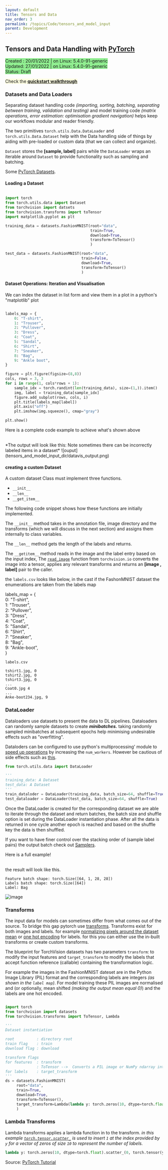 ```yaml
---
layout: default
title: Tensors and Data 
nav_order: 3 
permalink: /topics/Code/tensors_and_model_input
parent: Development
---
```


## Tensors and Data Handling with [PyTorch][PYTORCH]
<span style="background-color:LightGreen">
Created : 20/01/2022 | on Linux: 5.4.0-91-generic <br />
Updated: 27/01/2022 | on Linux: 5.4.0-91-generic <br />
Status: Draft
</span>

<span style="background-color:LightYellow"> Check the [**quickstart walkthrough**](../pytorch_walkthrough#Starting-Development-with-PyTorch)  </span>

### Datasets and Data Loaders

Separating dataset handling code *(importing, sorting, batching, separating between training, validation and testing)* and model training code *(matrix operations, error estimation: optimisation gradient navigation)* helps keep our workflows modular and reader friendly. 

The two primitives `torch.utils.Data.DataLoader` and `torch.utils.Data.Dataset` help with the Data handling side of things by aiding with pre-loaded or custom data (that we can collect and organize). 

`Dataset` stores the **[sample, label]** pairs while the `DataLoader` wraps an iterable around `Dataset` to provide functionality such as sampling and batching.


<!-- $$ \nabla_\boldsymbol{x} J(\boldsymbol{x}) $$ -->


Some [PyTorch Datasets][PYTORCH-DATASETS].

#### Loading a Dataset

```python

import torch 
from torch.utils.data import Dataset
from torchvision import datsets
from torchvision.transforms import toTensor
import matplotlib.pyplot as plt

training_data = datasets.FashionMNIST(root="data",
                                      train=True,
                                      download=True,
                                      transform=ToTensor()
                                      )

test_data = datasets.FashionMNIST(root="data",
                                  train=False,
                                  download=True,
                                  transform=ToTensor()
                                  )

```

#### Dataset Operations: Iteration and Visualisation

We can index the dataset in list form and view them in a plot in a python's "matplotlib" plot

```python

labels_map = {
    0: "T-shirt",
    1: "Trouser",
    2: "Pullover",
    3: "Dress",
    4: "Coat",
    5: "Sandal",
    6: "Shirt",
    7: "Sneaker",
    8: "Bag",
    9: "Ankle boot",
}

figure = plt.figure(figsize=(8,8))
cols, rows = 3, 3
for i in range(1, cols*rows + 1):
    sample_idx = torch.randint(len(training_data), size=(1,)).item()
    img, label = training_data[sample_idx]
    figure.add_subplot(rows, cols, i)
    plt.title(labels_map[label])
    plt.axis("off")
    plt.imshow(img.squeeze(), cmap="gray")

plt.show()
```

Here is a complete code example to achieve what's shown above 

<script src="https://gist.github.com/ganindu7/351906087bd899193c9115c2be8b9187.js?file=visualise_data.py"></script>
<br />
*The output will look like this: Note sometimes there can be incorrectly labeled items in a dataset*
![ouput](tensors_and_model_input_dir/datavis_output.png)


#### creating a custom Dataset

A custom dataset Class must implement three functions. 

* `__init__`
* `__len__`
* `__get_item__`

The following code snippet shows how these functions are initially implemented. 

The `__init__` method takes in the annotation file, image directory and the transforms (which we will discuss in the next section) and assigns them internally to class variables. 

The `__len__` method gets the length of the labels and returns.

The `__getitem__` method reads in the image and the label entry based on the input index, The [`read_image`][TV-READ_IMAGE] function from `torchvision.io` converts the image into a tensor, applies any relevant transforms and returns an **[image , label]** pair to the caller.

<script src="https://gist.github.com/ganindu7/351906087bd899193c9115c2be8b9187.js?file=custom_datasets.py"></script>


the `labels.csv` looks like below, in the cast if the FashonMNIST dataset the enumerations are taken from the labels map


labels_map = {  <br />
    0: "T-shirt", <br />
    1: "Trouser", <br />
    2: "Pullover", <br />
    3: "Dress", <br />
    4: "Coat", <br />
    5: "Sandal", <br />
    6: "Shirt", <br />
    7: "Sneaker", <br />
    8: "Bag", <br />
    9: "Ankle-boot", <br />
} 


`labels.csv` 

```
tshirt1.jpg, 0 
tshirt2.jpg, 0 
tshirt3.jpg, 0 
...            
Coat0.jpg 4    
...            
Anke-boot234.jpg, 9 
```



### DataLoader

Dataloaders use datasets to present the data to DL pipelines. Dataloaders can randomly sample datasets to create ***minibatches.*** taking randomly sampled minibatches at subsequent epochs help minimising undesirable effects such as "overfitting".

Dataloders can be configured to use python's multiprocessing' module to [speed up operations][DATALOADERS-MP] by increasing the `num_workers`. However be cautious of side effects such as [this][DATALOADER-BUG].



```python
from torch.utils.data import DataLoader

'''
training_data: A Dataset
test_data: A Dataset 
'''
train_dataloder = DataLoader(training_data, batch_size=64, shuffle=True) # Training data loader 
test_dataloader = DataLoader(test_data, batch_size=64, shuffle=True)
``` 
Once the DataLoader is created for the corresponding dataset we are able to iterate through the dataset and return batches, the batch size and shuffle option is set 
during the DataLoader instantiation phase. After all the data is returned in one cycle another epoch is reached and based on the shuffle key the data is then shuffled. 

If you want to have finer control over the stacking order of (sample label pairs) the output batch check out [Samplers][PYTORCH-SAMPLERS].

Here is a full example!

<script src="https://gist.github.com/ganindu7/351906087bd899193c9115c2be8b9187.js?file=dataloader.py"></script>
<br />
the result will look like this.

```
Feature batch shape: torch.Size([64, 1, 28, 28])
Labels batch shape: torch.Size([64])
Label: Bag
```

![image](tensors_and_model_input_dir/data_load_bag.png)

### Transforms

The input data for models can sometimes differ from what comes out of the source. To bridge this gap pytorch use [transforms][TV-TRANSFORMS]. Transforms exist for both images and labels.
for example [normalizing pixels around the dataset mean][IMAGE-TF] or [one hot encoding][ONE-HOT-ENC] for labels. for this you can either use the in-built transforms or create custom transforms. 

The blueprint for TorchVision datasets has two parameters `transform`: to modify the input features and `target_transform` to modify the labels that accept function reference (callable) containing the transformation logic. 

For example the images in the FashionMNIST dateset are in the Python Image Library (PIL) format and the corresponding labels are integers *(as shown in the `label map`)*. For model training these PIL images are normalised and (or optionally, mean shifted *(making the output mean equal 0)*) and the labels are one hot encoded.  

```python

import torch
from torchvision import datasets
from torchvision.transforms import ToTensor, Lambda

'''
Dataset instantiation

root          : directory root
train flag    : train
download flag : download

transform flags
for features  : transform
              : ToTensor -->  Converts a PIL image or NumPy ndarray into a FloatTensor and scales the image's pixel intensity values in the range [0., 1.]
for labels    : target_transform   
'''
ds = datasets.FashionMNIST(
     root="data",
     train=True,
     download=True,
     transform=ToTensor(),
     target_transform=Lambda(lambda y: torch.zeros(10, dtype=torch.float).scatter_(0, torch.tensor(y), value=1))
     )

```

### Lambda Transforms 

Lambda transforms applies a lambda function in to the transform. *in this example [`torch.tensor.scatter_`][TORCH-SCATTER] is used to insert `1` at the index provided by `y` for a vector of 
zeros of size `10` to represent the number of labels.*

```python
lambda y: torch.zeros(10, dtype=torch.float).scatter_(0, torch.tensor(y), value=1)
```

Source: [PyTorch Tutorial][PyTorch-Tutorial]

[JETSON-URL]: https://developer.nvidia.com/embedded/jetson-agx-xavier-developer-kit
[PYTORCH]: https://pytorch.org
[NVIDIA-PYTORCH-GUIDE]: https://forums.developer.nvidia.com/t/pytorch-for-jetson-version-1-9-0-now-available/72048
[PyTorch-Tutorial]: https://pytorch.org/tutorials/beginner/basics/quickstart_tutorial.html
[FashonMnist-dataset]: https://github.com/zalandoresearch/fashion-mnist
[PYTORCH-DATASETS]: https://pytorch.org/vision/stable/datasets.html
[PYTORCH-SAMPLERS]: https://pytorch.org/docs/stable/data.html#data-loading-order-and-sampler
[TV-TRANSFORMS]: https://pytorch.org/vision/stable/transforms.html#torchvision-transforms
[TV-READ_IMAGE]: https://pytorch.org/vision/main/generated/torchvision.io.read_image.html
[DATALOADERS-MP]: https://pytorch.org/docs/stable/data.html#single-and-multi-process-data-loading
[DATALOADER-BUG]: https://github.com/pytorch/pytorch/issues/13246#issuecomment-905703662
[IMAGE-TF]: https://stats.stackexchange.com/questions/211436/why-normalize-images-by-subtracting-datasets-image-mean-instead-of-the-current
[ONE-HOT-ENC]: https://towardsdatascience.com/categorical-encoding-using-label-encoding-and-one-hot-encoder-911ef77fb5bd
[TORCH-SCATTER]: https://pytorch.org/docs/stable/generated/torch.Tensor.scatter_.html#torch-tensor-scatter

<!-- Latex in markdown -->
<script src="https://cdn.mathjax.org/mathjax/latest/MathJax.js?config=TeX-AMS-MML_HTMLorMML" type="text/javascript"></script>


